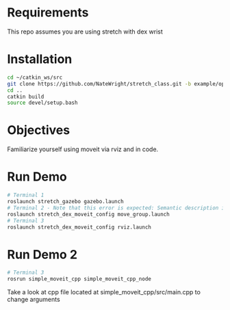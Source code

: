 # Requirements
This repo assumes you are using stretch with dex wrist
# Installation
```bash
cd ~/catkin_ws/src
git clone https://github.com/NateWright/stretch_class.git -b example/open-cv
cd ..
catkin build
source devel/setup.bash
```

# Objectives
Familiarize yourself using moveit via rviz and in code.

# Run Demo
```bash
# Terminal 1
roslaunch stretch_gazebo gazebo.launch
# Terminal 2 - Note that this error is expected: Semantic description is not specified for the same robot as the URDF
roslaunch stretch_dex_moveit_config move_group.launch
# Terminal 3
roslaunch stretch_dex_moveit_config rviz.launch
```

# Run Demo 2

```bash
# Terminal 3
rosrun simple_moveit_cpp simple_moveit_cpp_node
```
Take a look at cpp file located at simple_moveit_cpp/src/main.cpp to change arguments